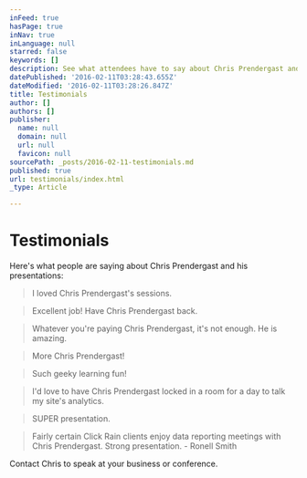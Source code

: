 ```yaml
---
inFeed: true
hasPage: true
inNav: true
inLanguage: null
starred: false
keywords: []
description: See what attendees have to say about Chris Prendergast and his presentations on analytics and digital marketing.
datePublished: '2016-02-11T03:28:43.655Z'
dateModified: '2016-02-11T03:28:26.847Z'
title: Testimonials
author: []
authors: []
publisher:
  name: null
  domain: null
  url: null
  favicon: null
sourcePath: _posts/2016-02-11-testimonials.md
published: true
url: testimonials/index.html
_type: Article

---
```

# Testimonials

Here's what people are saying about Chris Prendergast and his presentations:

> I loved Chris Prendergast's sessions.

> Excellent job! Have Chris Prendergast back.

> Whatever you're paying Chris Prendergast, it's not enough. He is amazing.

> More Chris Prendergast!

> Such geeky learning fun!

> I'd love to have Chris Prendergast locked in a room for a day to talk my site's analytics.

> SUPER presentation.

> Fairly certain Click Rain clients enjoy data reporting meetings with Chris Prendergast. Strong presentation. - Ronell Smith

Contact Chris to speak at your business or conference.